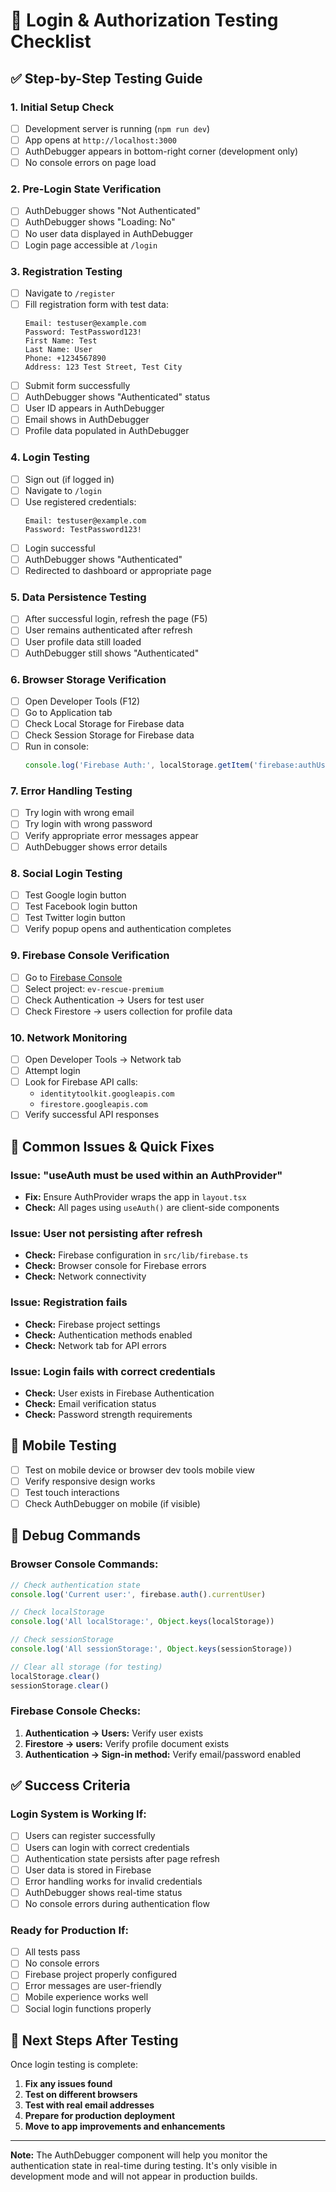 # 🔐 Login & Authorization Testing Checklist

## ✅ **Step-by-Step Testing Guide**

### **1. Initial Setup Check**
- [ ] Development server is running (`npm run dev`)
- [ ] App opens at `http://localhost:3000`
- [ ] AuthDebugger appears in bottom-right corner (development only)
- [ ] No console errors on page load

### **2. Pre-Login State Verification**
- [ ] AuthDebugger shows "Not Authenticated"
- [ ] AuthDebugger shows "Loading: No"
- [ ] No user data displayed in AuthDebugger
- [ ] Login page accessible at `/login`

### **3. Registration Testing**
- [ ] Navigate to `/register`
- [ ] Fill registration form with test data:
  ```
  Email: testuser@example.com
  Password: TestPassword123!
  First Name: Test
  Last Name: User
  Phone: +1234567890
  Address: 123 Test Street, Test City
  ```
- [ ] Submit form successfully
- [ ] AuthDebugger shows "Authenticated" status
- [ ] User ID appears in AuthDebugger
- [ ] Email shows in AuthDebugger
- [ ] Profile data populated in AuthDebugger

### **4. Login Testing**
- [ ] Sign out (if logged in)
- [ ] Navigate to `/login`
- [ ] Use registered credentials:
  ```
  Email: testuser@example.com
  Password: TestPassword123!
  ```
- [ ] Login successful
- [ ] AuthDebugger shows "Authenticated"
- [ ] Redirected to dashboard or appropriate page

### **5. Data Persistence Testing**
- [ ] After successful login, refresh the page (F5)
- [ ] User remains authenticated after refresh
- [ ] User profile data still loaded
- [ ] AuthDebugger still shows "Authenticated"

### **6. Browser Storage Verification**
- [ ] Open Developer Tools (F12)
- [ ] Go to Application tab
- [ ] Check Local Storage for Firebase data
- [ ] Check Session Storage for Firebase data
- [ ] Run in console:
  ```javascript
  console.log('Firebase Auth:', localStorage.getItem('firebase:authUser'))
  ```

### **7. Error Handling Testing**
- [ ] Try login with wrong email
- [ ] Try login with wrong password
- [ ] Verify appropriate error messages appear
- [ ] AuthDebugger shows error details

### **8. Social Login Testing**
- [ ] Test Google login button
- [ ] Test Facebook login button
- [ ] Test Twitter login button
- [ ] Verify popup opens and authentication completes

### **9. Firebase Console Verification**
- [ ] Go to [Firebase Console](https://console.firebase.google.com/)
- [ ] Select project: `ev-rescue-premium`
- [ ] Check Authentication → Users for test user
- [ ] Check Firestore → users collection for profile data

### **10. Network Monitoring**
- [ ] Open Developer Tools → Network tab
- [ ] Attempt login
- [ ] Look for Firebase API calls:
  - `identitytoolkit.googleapis.com`
  - `firestore.googleapis.com`
- [ ] Verify successful API responses

## 🚨 **Common Issues & Quick Fixes**

### **Issue: "useAuth must be used within an AuthProvider"**
- **Fix:** Ensure AuthProvider wraps the app in `layout.tsx`
- **Check:** All pages using `useAuth()` are client-side components

### **Issue: User not persisting after refresh**
- **Check:** Firebase configuration in `src/lib/firebase.ts`
- **Check:** Browser console for Firebase errors
- **Check:** Network connectivity

### **Issue: Registration fails**
- **Check:** Firebase project settings
- **Check:** Authentication methods enabled
- **Check:** Network tab for API errors

### **Issue: Login fails with correct credentials**
- **Check:** User exists in Firebase Authentication
- **Check:** Email verification status
- **Check:** Password strength requirements

## 📱 **Mobile Testing**
- [ ] Test on mobile device or browser dev tools mobile view
- [ ] Verify responsive design works
- [ ] Test touch interactions
- [ ] Check AuthDebugger on mobile (if visible)

## 🔧 **Debug Commands**

### **Browser Console Commands:**
```javascript
// Check authentication state
console.log('Current user:', firebase.auth().currentUser)

// Check localStorage
console.log('All localStorage:', Object.keys(localStorage))

// Check sessionStorage
console.log('All sessionStorage:', Object.keys(sessionStorage))

// Clear all storage (for testing)
localStorage.clear()
sessionStorage.clear()
```

### **Firebase Console Checks:**
1. **Authentication → Users:** Verify user exists
2. **Firestore → users:** Verify profile document exists
3. **Authentication → Sign-in method:** Verify email/password enabled

## ✅ **Success Criteria**

### **Login System is Working If:**
- [ ] Users can register successfully
- [ ] Users can login with correct credentials
- [ ] Authentication state persists after page refresh
- [ ] User data is stored in Firebase
- [ ] Error handling works for invalid credentials
- [ ] AuthDebugger shows real-time status
- [ ] No console errors during authentication flow

### **Ready for Production If:**
- [ ] All tests pass
- [ ] No console errors
- [ ] Firebase project properly configured
- [ ] Error messages are user-friendly
- [ ] Mobile experience works well
- [ ] Social login functions properly

## 🎯 **Next Steps After Testing**

Once login testing is complete:
1. **Fix any issues found**
2. **Test on different browsers**
3. **Test with real email addresses**
4. **Prepare for production deployment**
5. **Move to app improvements and enhancements**

---

**Note:** The AuthDebugger component will help you monitor the authentication state in real-time during testing. It's only visible in development mode and will not appear in production builds.
